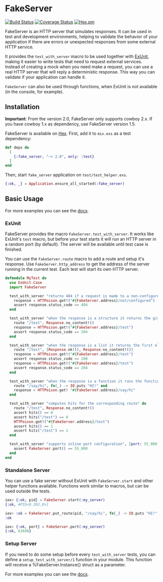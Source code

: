# FakeServer
[![Build Status](https://travis-ci.org/bernardolins/fake_server.svg?branch=master)](https://travis-ci.org/bernardolins/fake_server)
[![Coverage Status](https://coveralls.io/repos/github/bernardolins/fake_server/badge.svg?branch=master)](https://coveralls.io/github/bernardolins/fake_server?branch=master)
[![Hex.pm](https://img.shields.io/hexpm/dt/fake_server.svg)](https://hex.pm/packages/fake_server)

FakeServer is an HTTP server that simulates responses. It can be used in test and development environments, helping to validate the behavior of your application if there are errors or unexpected responses from some external HTTP service.

It provides the `test_with_server` macro to be used together with [ExUnit](https://hexdocs.pm/ex_unit/ExUnit.html), making it easier to write tests that need to request external services. Instead of creating a mock when you need make a request, you can use a real HTTP server that will reply a deterministic response. This way you can validate if your application can handle it.

`FakeServer` can also be used through functions, when ExUnit is not available (in the console, for example).

## Installation

**Important**: From the version 2.0, FakeServer only supports cowboy 2.x. If you have cowboy 1.x as dependency, use FakeServer version 1.5.

FakeServer is available on [Hex](https://hex.pm/packages/fake_server). First, add it to `mix.exs` as a test dependency:

```elixir
def deps do
  [
    {:fake_server, "~> 2.0", only: :test}
  ]
end
```

Then, start `fake_server` application on `test/test_helper.exs`.

```elixir
{:ok, _} = Application.ensure_all_started(:fake_server)
```

## Basic Usage

For more examples you can see the [docs](https://hexdocs.pm/fake_server/api-reference.html).

### ExUnit

FakeServer provides the macro `FakeServer.test_with_server`. It works like ExUnit's `test` macro, but before your test starts it will run an HTTP server in a random port (by default). The server will be available until test case is finished.

You can use the `FakeServer.route` macro to add a route and setup it's response. Use `FakeServer.http_address` to get the address of the server running in the current test. Each test will start its own HTTP server.

```elixir
defmodule MyTest do
  use ExUnit.Case
  import FakeServer

  test_with_server "returns 404 if a request is made to a non-configured route" do
    response = HTTPoison.get!("#{FakeServer.address}/not/configured")
    assert response.status_code == 404
  end

  test_with_server "when the response is a structure it returns the given response" do
    route "/test", Response.no_content!()
    response = HTTPoison.get!("#{FakeServer.address}/test")
    assert response.status_code == 204
  end

  test_with_server "when the response is a list it returns the first element of the list and removes it" do
    route "/test", [Response.ok!(), Response.no_content!()]
    response = HTTPoison.get!("#{FakeServer.address}/test")
    assert response.status_code == 200
    response = HTTPoison.get!("#{FakeServer.address}/test")
    assert response.status_code == 204
  end

  test_with_server "when the response is a function it runs the function" do
    route "/say/hi", fn(_) -> IO.puts "HI!" end
    response = HTTPoison.get! "#{FakeServer.address}/say/hi"
  end

  test_with_server "computes hits for the corresponding route" do
    route "/test", Response.no_content!()
    assert hits() == 0
    assert hits("/test") == 0
    HTTPoison.get!("#{FakeServer.address}/test")
    assert hits() == 1
    assert hits("/test") == 1
  end

  test_with_server "supports inline port configuration", [port: 55_000] do
    assert FakeServer.port() == 55_000
  end
end
```

### Standalone Server

You can use a fake server without ExUnit with `FakeServer.start` and other helper functions available. Functions work similar to macros, but can be used outside the tests.

```elixir
iex> {:ok, pid} = FakeServer.start(:my_server)
{:ok, #PID<0.302.0>}

iex> :ok = FakeServer.put_route(pid, "/say/hi", fn(_) -> IO.puts "HI!" end)
:ok

iex> {:ok, port} = FakeServer.port(:my_server)
{:ok, 62698}
```
### Setup Server

If you need to do some setup before every `test_with_server` tests, you can define a `setup_test_with_server/1` function in your module. This function will receive a %FakeServer.Instance{} struct as a parameter.

For more examples you can see the [docs](https://hexdocs.pm/fake_server/api-reference.html).
